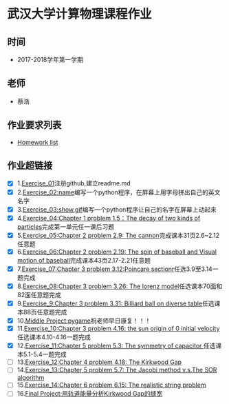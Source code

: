 # 武汉大学计算物理课程作业

## 时间
- 2017-2018学年第一学期

## 老师
- 蔡浩

## 作业要求列表
- [Homework list](https://github.com/zhaozhanyi0804/computationalphysics_N2015301020052-/tree/master)

## 作业超链接
- [x] 1.[Exercise_01](https://github.com/zhaozhanyi0804/computationalphysics_N2015301020052/blob/master/README.md)注册github,建立readme.md
- [x] 2.[Exercise_02:name](https://github.com/zhaozhanyi0804/computationalphysics_N2015301020052/blob/master/Homework_2/Homework_2.md)编写一个python程序，在屏幕上用字母拼出自己的英文名字
- [x] 3.[Exercise_03:show.gif](https://github.com/zhaozhanyi0804/computationalphysics_N2015301020052/blob/master/homework3/Homework_3.md)编写一个python程序让自己的名字在屏幕上动起来
- [x] 4.[Exercise_04:Chapter 1 problem 1.5：The decay of two kinds of particles](https://github.com/zhaozhanyi0804/computationalphysics_N2015301020052/blob/master/Homework_4/Homework_4.md)完成第一单元任一课后习题
- [x] 5.[Exercise_05:Chapter 2 problem 2.9: The cannon](https://github.com/zhaozhanyi0804/computationalphysics_N2015301020052/blob/master/Homework_5/Homework_5.md)完成课本31页2.6~2.12任意题
- [x] 6.[Exercise_06:Chapter 2 problem 2.19: The spin of baseball and Visual motion of baseball](https://github.com/zhaozhanyi0804/computationalphysics_N2015301020052/blob/master/Homework_6/Homework_6.md)完成课本43页2.17-2.21任意题
- [x] 7.[Exercise_07:Chapter 3 problem 3.12:Poincare sectionr](https://github.com/zhaozhanyi0804/computationalphysics_N2015301020052/blob/master/Homework_7/Homework_7.md)任选3.9至3.14一题完成
- [x] 8.[Exercise_08:Chapter 3 problem 3.26: The lorenz model](https://github.com/zhaozhanyi0804/computationalphysics_N2015301020052/blob/master/Homework-8/Homework_8.md)任选课本70面和82面任意题完成
- [x] 9.[Exercise_9:Chapter 3 problem 3.31: Billiard ball on diverse table](https://github.com/zhaozhanyi0804/computationalphysics_N2015301020052/blob/master/Homework_9/Homework_9.md)任选课本88页任意题完成
- [x] 10.[Middle Project:pygame](https://github.com/zhaozhanyi0804/computationalphysics_N2015301020052/blob/master/middle%20exam/Middle%20Exam.md)祝老师早日康复！！！
- [x] 11.[Exercise_10:Chapter 3 problem 4.16: the sun origin of 0 initial velocity](https://github.com/zhaozhanyi0804/computationalphysics_N2015301020052/blob/master/Homework_10/Homework_10.md)任选课本4.10-4.16一题完成
- [x] 12.[Exercise_11:Chapter 5 problem 5.3: The symmetry of capacitor ](https://github.com/zhaozhanyi0804/computationalphysics_N2015301020052/blob/master/Homework_11/Homework_11.md)任选课本5.1-5.4一题完成
- [ ] 13.[Exercise_12:Chapter 4 problem 4.18: The Kirkwood Gap]()
- [ ] 14.[Exercise_13:Chapter 5 problem 5.7: The Jacobi method v.s.The SOR algorithm]()
- [ ] 15.[Exercise_14:Chapter 6 problem 6.15: The realistic string problem]()
- [ ] 16.[Final Project:用轨道能量分析Kirkwood Gap的缝宽]()
